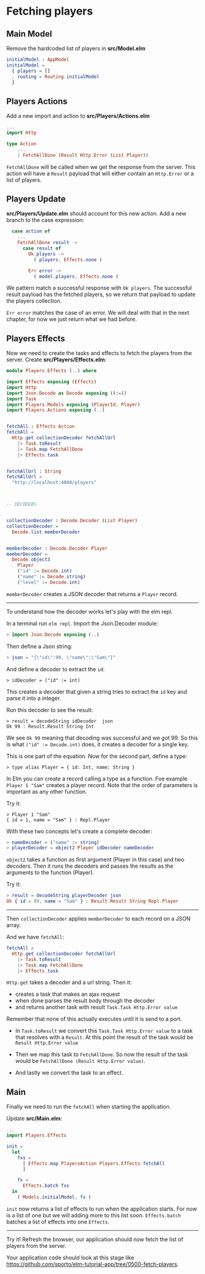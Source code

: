 # Fetching players



## Main Model

Remove the hardcoded list of players in __src/Model.elm__

```elm
initialModel : AppModel
initialModel =
  { players = []
  , routing = Routing.initialModel
  }
```

## Players Actions

Add a new import and action to __src/Players/Actions.elm__

```elm
...
import Http

type Action
    ...
    | FetchAllDone (Result Http.Error (List Player))
```

`FetchAllDone` will be called when we get the response from the server. This action will have a `Result` payload that will either contain an `Http.Error` or a list of players.

## Players Update

__src/Players/Update.elm__ should account for this new action. Add a new branch to the case expression:

```elm
  case action of
    ...
    FetchAllDone result ->
      case result of
        Ok players ->
          ( players, Effects.none )

        Err error ->
          ( model.players, Effects.none )
```

We pattern match a successful response with `Ok players`. The successful result payload has the fetched players, so we return that payload to update the players collection.

`Err error` matches the case of an error. We will deal with that in the next chapter, for now we just return what we had before.

## Players Effects

Now we need to create the tasks and effects to fetch the players from the server. Create __src/Players/Effects.elm__:

```elm
module Players.Effects (..) where

import Effects exposing (Effects)
import Http
import Json.Decode as Decode exposing ((:=))
import Task
import Players.Models exposing (PlayerId, Player)
import Players.Actions exposing (..)


fetchAll : Effects Action
fetchAll =
  Http.get collectionDecoder fetchAllUrl
    |> Task.toResult
    |> Task.map FetchAllDone
    |> Effects.task


fetchAllUrl : String
fetchAllUrl =
  "http://localhost:4000/players"



-- DECODERS


collectionDecoder : Decode.Decoder (List Player)
collectionDecoder =
  Decode.list memberDecoder


memberDecoder : Decode.Decoder Player
memberDecoder =
  Decode.object3
    Player
    ("id" := Decode.int)
    ("name" := Decode.string)
    ("level" := Decode.int)
```

`memberDecoder` creates a JSON decoder that returns a `Player` record. 

---
To understand how the decoder works let's play with the elm repl.

In a terminal run `elm repl`. Import the Json.Decoder module:

```elm
> import Json.Decode exposing (..)
```

Then define a Json string:

```elm
> json = "{\"id\":99, \"name\":\"Sam\"}"
```

And define a decoder to extract the `id`:

```
> idDecoder = ("id" := int)
```

This creates a decoder that given a string tries to extract the `id` key and parse it into a integer.

Run this decoder to see the result:

```
> result = decodeString idDecoder  json
Ok 99 : Result.Result String Int
```

We see `Ok 99` meaning that decoding was successful and we got 99. So this is what `("id" := Decode.int)` does, it creates a decoder for a single key. 

This is one part of the equation. Now for the second part, define a type:

```
> type alias Player = { id: Int, name: String }
```

In Elm you can create a record calling a type as a function. Foe example `Player 1 "Sam"` creates a player record. Note that the order of parameters is important as any other function. 

Try it:

```
> Player 1 "Sam"
{ id = 1, name = "Sam" } : Repl.Player
```

With these two concepts let's create a complete decoder:

```elm
> nameDecoder = ("name" := string)
> playerDecoder = object2 Player idDecoder nameDecoder
```

`object2` takes a function as first argument (Player in this case) and two decoders. Then it runs the decoders and passes the results as the arguments to the function (Player).

Try it:
```elm
> result = decodeString playerDecoder json
Ok { id = 99, name = "Sam" } : Result.Result String Repl.Player
```

---


Then `collectionDecoder` applies `memberDecoder` to each record on a JSON array. 

And we have `fetchAll`:

```elm
fetchAll =
  Http.get collectionDecoder fetchAllUrl
    |> Task.toResult
    |> Task.map FetchAllDone
    |> Effects.task
```

`Http.get` takes a decoder and a url string. Then it:
- creates a task that makes an ajax request
- when done parses the result body through the decoder
- and returns another task with result `Task.Task Http.Error value`

Remember that none of this actually executes until it is send to a port.

- In `Task.toResult` we convert this `Task.Task Http.Error value` to a task that resolves with a `Result`. At this point the result of the task would be `Result Http.Error value`

- Then we map this task to `FetchAllDone`. So now the result of the task would be `FetchAllDone (Result Http.Error value)`.

- And lastly we convert the task to an effect.

## Main

Finally we need to run the `fetchAll` when starting the application.

Update __src/Main.elm__:

```elm
...
import Players.Effects

init =
  let
    fxs =
      [ Effects.map PlayersAction Players.Effects.fetchAll
      ]

    fx =
      Effects.batch fxs
  in
    ( Models.initialModel, fx )
```

`init` now returns a list of effects to run when the application starts. For now is a list of one but we will adding more to this list soon. `Effects.batch` batches a list of effects into one `Effects`.

---

Try it! Refresh the browser, our application should now fetch the list of players from the server.

Your application code should look at this stage like <https://github.com/sporto/elm-tutorial-app/tree/0500-fetch-players>.